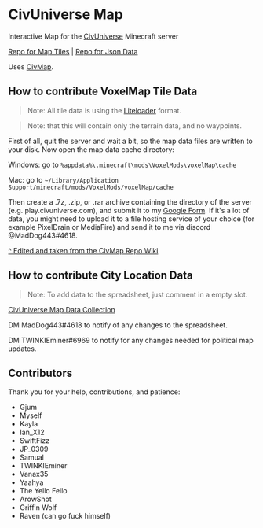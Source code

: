 CivUniverse Map
==========

Interactive Map for the [CivUniverse](https://www.reddit.com/r/CivUniverse/new) Minecraft server

[Repo for Map Tiles](https://github.com/MadDog443/CUTiles) | [Repo for Json Data](https://github.com/MadDog443/CUData)

Uses [CivMap](https://github.com/Gjum/CivMap).

## How to contribute VoxelMap Tile Data

> Note: All tile data is using the [Liteloader](https://www.liteloader.com/explore/docs/user:install:forge) format.

> Note: that this will contain only the terrain data, and no waypoints.

First of all, quit the server and wait a bit, so the map data files are written to your disk. Now open the map data cache directory:

Windows: go to `%appdata%\.minecraft\mods\VoxelMods\voxelMap\cache`

Mac: go to `~/Library/Application Support/minecraft/mods/VoxelMods/voxelMap/cache`

Then create a .7z, .zip, or .rar archive containing the directory of the server (e.g. play.civuniverse.com), and submit it to my [Google Form](https://forms.gle/4TrfWZpsNWqDgGKA8). If it's a lot of data, you might need to upload it to a file hosting service of your choice (for example PixelDrain or MediaFire) and send it to me via discord @MadDog443#4618.

[^ Edited and taken from the CivMap Repo Wiki](https://github.com/gjum/civmap/wiki/Contributing#how-to-contribute-voxelmap-data)

## How to contribute City Location Data

> Note: To add data to the spreadsheet, just comment in a empty slot.

[CivUniverse Map Data Collection](https://docs.google.com/spreadsheets/d/1m6yVSf2kriLY1wOx5BC9iCrSrfmDdodDT1s_d1TS56Q/edit?usp=sharing)

DM MadDog443#4618 to notify of any changes to the spreadsheet.

DM TWINKIEminer#6969 to notify for any changes needed for political map updates.

## Contributors

Thank you for your help, contributions, and patience:

- Gjum
- Myself
- Kayla
- Ian_X12
- SwiftFizz
- JP_0309
- Samual
- TWINKIEminer
- Vanax35
- Yaahya
- The Yello Fello
- ArowShot
- Griffin Wolf
- Raven (can go fuck himself)
